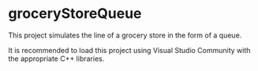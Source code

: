 # groceryStoreQueue

This project simulates the line of a grocery store in the form of a queue.

It is recommended to load this project using Visual Studio Community with the appropriate C++ libraries.
